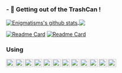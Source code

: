 ### - 🔭 Getting out of the TrashCan !

<a href="https://github.com/anuraghazra/github-readme-stats">
  <img align="center" src="https://github-readme-stats.vercel.app/api?username=Enigmatisms&show_icons=true&count_private=true&theme=tokyonight" alt="Enigmatisms's github stats" />
</a>
<a href="https://github.com/anuraghazra/github-readme-stats">
  <!-- Change the `github-readme-stats.anuraghazra1.vercel.app` to `github-readme-stats.vercel.app`  -->
  <img align="center" src="https://github-readme-stats.vercel.app/api/top-langs/?username=Enigmatisms&hide=cmake,makefile,html,less,jupyter notebook,javascript&theme=tokyonight" />
</a>

[![Readme Card](https://github-readme-stats.vercel.app/api/pin/?username=Enigmatisms&repo=DIP)](https://github.com/Enigmatisms/DIP)
[![Readme Card](https://github-readme-stats.vercel.app/api/pin/?username=Enigmatisms&repo=Algorithms-Plus)](https://github.com/Enigmatisms/Algorithms-Plus)

### Using
<img align="left" alt="C++" width="22px" src="https://simpleicons.org/icons/cplusplus.svg" />
<img align="left" alt="Python" width="22px" src="https://cdn.jsdelivr.net/npm/simple-icons@v3/icons/python.svg" />
<img align="left" alt="ROS" width="22px" src="https://simpleicons.org/icons/ros.svg" />
<img align="left" alt="Markdown" width="22px" src="https://simpleicons.org/icons/markdown.svg" />
<img align="left" alt="Git" width="22px" src="https://simpleicons.org/icons/git.svg" />
<img align="left" alt="OpenCV" width="22px" src="https://simpleicons.org/icons/opencv.svg" />
<img align="left" alt="Hexo" width="22px" src="https://simpleicons.org/icons/hexo.svg" />
<img align="left" alt="Shell" width="22px" src="https://simpleicons.org/icons/shell.svg" />
<img align="left" alt="LaTeX" width="22px" src="https://simpleicons.org/icons/latex.svg" />
<img align="left" alt="Visual Studio Code" width="22px" src="https://cdn.jsdelivr.net/npm/simple-icons@v3/icons/visualstudiocode.svg" />
<img align="left" alt="Ubuntu" width="22px" src="https://simpleicons.org/icons/ubuntu.svg" />
<img align="left" alt="Pytorch" width="22px" src="https://simpleicons.org/icons/pytorch.svg" />
